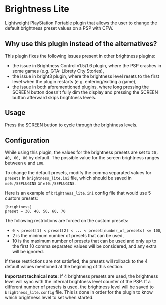 # Brightness Lite

Lightweight PlayStation Portable plugin that allows the user to change the default brightness preset values on a PSP with CFW.

## Why use this plugin instead of the alternatives?

This plugin fixes the following issues present in other brightness plugins:
- the issue in Brightness Control v1.5/1.6 plugin, where the PSP crashes in some games (e.g. GTA: Librety City Stories),
- the issue in bright3 plugin, where the brightness level resets to the first level when the plugin restarts (e.g. entering/exiting a game),
- the issue in both aforementioned plugins, where long pressing the SCREEN button doesn't fully dim the display and pressing the SCREEN button afterward skips brightness levels.

## Usage

Press the SCREEN button to cycle through the brightness levels.

## Configuration

While using this plugin, the values for the brightness presets are set to `20, 40, 60, 80` by default. The possible value for the screen brightness ranges between `0` and `100`.

To change the default presets, modify the comma separated values for `presets` in `brightness_lite.ini` file, which should be saved in `ms0:/SEPLUGINS` or `ef0:/SEPLUGINS`.

Here is an example of `brightness_lite.ini` config file that would use 5 custom presets:

```
[brightness]
preset = 30, 40, 50, 60, 70
```

The following restrictions are forced on the custom presets:
- `0 < preset[1] < preset[2] < ... < preset[number_of_presets] <= 100`,
- 2 is the minimum number of presets that can be used,
- 10 is the maximum number of presets that can be used and only up to the first 10 comma separated values will be considered, and any extra will be ignored.

If these restrictions are not satisfied, the presets will rollback to the 4 default values mentioned at the beginning of this section.

**Important technical note:** If 4 brightness presets are used, the brightness level will sync with the internal brightness level counter of the PSP. If a different number of presets is used, the brightness level will be saved to `brightness_lite.config` file. This is done in order for the plugin to know which brightness level to set when started.
